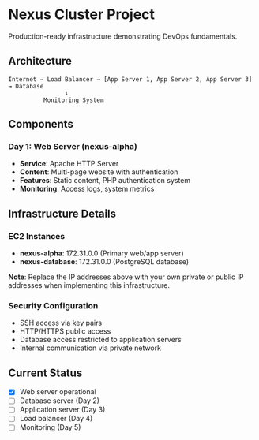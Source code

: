 # Nexus Cluster Project

Production-ready infrastructure demonstrating DevOps fundamentals.

## Architecture

```
Internet → Load Balancer → [App Server 1, App Server 2, App Server 3] → Database
                ↓
          Monitoring System
```

## Components

### Day 1: Web Server (nexus-alpha)
- **Service**: Apache HTTP Server
- **Content**: Multi-page website with authentication
- **Features**: Static content, PHP authentication system
- **Monitoring**: Access logs, system metrics

## Infrastructure Details

### EC2 Instances
- **nexus-alpha**: 172.31.0.0 (Primary web/app server)
- **nexus-database**: 172.31.0.0 (PostgreSQL database)

**Note**: Replace the IP addresses above with your own private or public IP addresses when implementing this infrastructure.

### Security Configuration
- SSH access via key pairs
- HTTP/HTTPS public access
- Database access restricted to application servers
- Internal communication via private network

## Current Status
- [x] Web server operational
- [ ] Database server (Day 2)
- [ ] Application server (Day 3)
- [ ] Load balancer (Day 4)
- [ ] Monitoring (Day 5)
